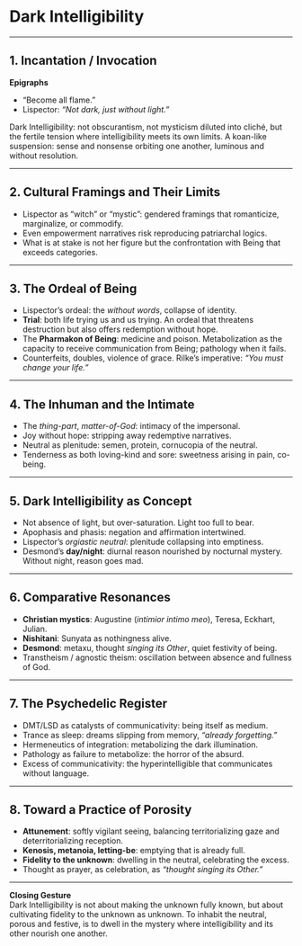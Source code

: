 # Dark Intelligibility

---

## 1. Incantation / Invocation

**Epigraphs**  
- “Become all flame.”  
- Lispector: *“Not dark, just without light.”*

Dark Intelligibility: not obscurantism, not mysticism diluted into cliché, but the fertile tension where intelligibility meets its own limits. A koan-like suspension: sense and nonsense orbiting one another, luminous and without resolution.

---

## 2. Cultural Framings and Their Limits

- Lispector as “witch” or “mystic”: gendered framings that romanticize, marginalize, or commodify.  
- Even empowerment narratives risk reproducing patriarchal logics.  
- What is at stake is not her figure but the confrontation with Being that exceeds categories.  

---

## 3. The Ordeal of Being

- Lispector’s ordeal: the *without words*, collapse of identity.  
- **Trial**: both life trying us and us trying. An ordeal that threatens destruction but also offers redemption without hope.  
- The **Pharmakon of Being**: medicine and poison. Metabolization as the capacity to receive communication from Being; pathology when it fails.  
- Counterfeits, doubles, violence of grace. Rilke’s imperative: *“You must change your life.”*

---

## 4. The Inhuman and the Intimate

- The *thing-part*, *matter-of-God*: intimacy of the impersonal.  
- Joy without hope: stripping away redemptive narratives.  
- Neutral as plenitude: semen, protein, cornucopia of the neutral.  
- Tenderness as both loving-kind and sore: sweetness arising in pain, co-being.  

---

## 5. Dark Intelligibility as Concept

- Not absence of light, but over-saturation. Light too full to bear.  
- Apophasis and phasis: negation and affirmation intertwined.  
- Lispector’s *orgiastic neutral*: plenitude collapsing into emptiness.  
- Desmond’s **day/night**: diurnal reason nourished by nocturnal mystery. Without night, reason goes mad.  

---

## 6. Comparative Resonances

- **Christian mystics**: Augustine (*intimior intimo meo*), Teresa, Eckhart, Julian.  
- **Nishitani**: Sunyata as nothingness alive.  
- **Desmond**: metaxu, thought *singing its Other*, quiet festivity of being.  
- Transtheism / agnostic theism: oscillation between absence and fullness of God.  

---

## 7. The Psychedelic Register

- DMT/LSD as catalysts of communicativity: being itself as medium.  
- Trance as sleep: dreams slipping from memory, *“already forgetting.”*  
- Hermeneutics of integration: metabolizing the dark illumination.  
- Pathology as failure to metabolize: the horror of the absurd.  
- Excess of communicativity: the hyperintelligible that communicates without language.  

---

## 8. Toward a Practice of Porosity

- **Attunement**: softly vigilant seeing, balancing territorializing gaze and deterritorializing reception.  
- **Kenosis, metanoia, letting-be**: emptying that is already full.  
- **Fidelity to the unknown**: dwelling in the neutral, celebrating the excess.  
- Thought as prayer, as celebration, as *“thought singing its Other.”*  

---

**Closing Gesture**  
Dark Intelligibility is not about making the unknown fully known, but about cultivating fidelity to the unknown as unknown. To inhabit the neutral, porous and festive, is to dwell in the mystery where intelligibility and its other nourish one another.

